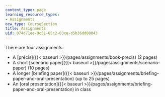 ```yaml
---
content_type: page
learning_resource_types:
- Assignments
ocw_type: CourseSection
title: Assignments
uid: 074d71ee-9c51-65c2-03ce-d5b36dd08043
---
```


There are four assignments:

*   A [précis]({{< baseurl >}}/pages/assignments/book-precis) (2 pages)
*   A short [scenario paper]({{< baseurl >}}/pages/assignments/scenario-paper) (10 pages)
*   A longer [briefing paper]({{< baseurl >}}/pages/assignments/briefing-paper-and-oral-presentation) (up to 25 pages)
*   An [oral presentation]({{< baseurl >}}/pages/assignments/briefing-paper-and-oral-presentation) in class